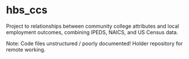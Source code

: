 # hbs_ccs

Project to relationships between community college attributes and local employment outcomes, combining IPEDS, NAICS, and US Census data.

Note: Code files unstructured / poorly documented! Holder repository for remote working.
